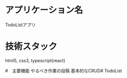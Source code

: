 # アプリケーション名
TodoListアプリ

# 技術スタック
html5, css3, typescript(react)

#　主要機能
やるべき作業の投稿
基本的なCRUD#   T o d o L i s t  
 